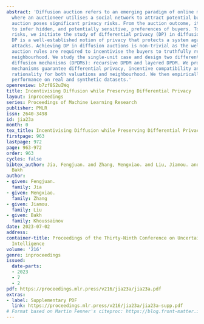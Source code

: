 ```yaml
---
abstract: 'Diffusion auction refers to an emerging paradigm of online marketplace
  where an auctioneer utilises a social network to attract potential buyers.  Diffusion
  auction poses significant privacy risks. From the auction outcome, it is possible
  to infer hidden, and potentially sensitive, preferences of buyers. To mitigate such
  risks, we initiate the study of differential privacy (DP) in diffusion auction mechanisms.
  DP is a well-established notion of privacy that protects a system against inference
  attacks. Achieving DP in diffusion auctions is non-trivial as the well-designed
  auction rules are required to incentivise the buyers to truthfully report their
  neighbourhood. We study the single-unit case and design two differentially private
  diffusion mechanisms (DPDMs): recursive DPDM and layered DPDM. We prove that these
  mechanisms guarantee differential privacy, incentive compatibility and individual
  rationality for both valuations and neighbourhood. We then empirically compare their
  performance on real and synthetic datasets.'
openreview: b7zf8S2uIWq
title: Incentivising Diffusion while Preserving Differential Privacy
layout: inproceedings
series: Proceedings of Machine Learning Research
publisher: PMLR
issn: 2640-3498
id: jia23a
month: 0
tex_title: Incentivising Diffusion while Preserving Differential Privacy
firstpage: 963
lastpage: 972
page: 963-972
order: 963
cycles: false
bibtex_author: Jia, Fengjuan. and Zhang, Mengxiao. and Liu, Jiamou. and Khoussainov,
  Bakh
author:
- given: Fengjuan.
  family: Jia
- given: Mengxiao.
  family: Zhang
- given: Jiamou.
  family: Liu
- given: Bakh
  family: Khoussainov
date: 2023-07-02
address:
container-title: Proceedings of the Thirty-Ninth Conference on Uncertainty in Artificial
  Intelligence
volume: '216'
genre: inproceedings
issued:
  date-parts:
  - 2023
  - 7
  - 2
pdf: https://proceedings.mlr.press/v216/jia23a/jia23a.pdf
extras:
- label: Supplementary PDF
  link: https://proceedings.mlr.press/v216/jia23a/jia23a-supp.pdf
# Format based on Martin Fenner's citeproc: https://blog.front-matter.io/posts/citeproc-yaml-for-bibliographies/
---
```

